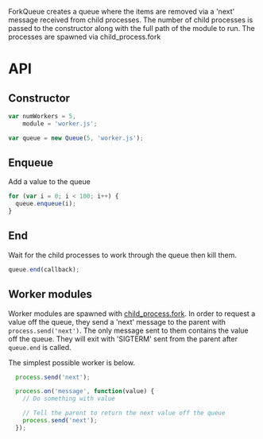ForkQueue creates a queue where the items are removed via a 'next' message received from child processes. The number of child processes is passed to the constructor along with the full path of the module to run. The processes are spawned via child\_process.fork
# API

## Constructor

```javascript
var numWorkers = 5,
    module = 'worker.js';

var queue = new Queue(5, 'worker.js');
```

## Enqueue
Add a value to the queue

```javascript
for (var i = 0; i < 100; i++) {
  queue.enqueue(i);
}
```

## End
Wait for the child processes to work through the queue then kill them.

```javascript
queue.end(callback);
```

## Worker modules

Worker modules are spawned with [child_process.fork](http://nodejs.org/api/child_process.html#child_process_child_process_fork_modulepath_args_options). In order to request a value off the queue, they send a 'next' message to the parent with ```process.send('next')```. The only message sent to them contains the value off the queue. They will exit with 'SIGTERM' sent from the parent after ```queue.end``` is called.  

The simplest possible worker is below.

```javascript
  process.send('next');

  process.on('message', function(value) {
    // Do something with value

    // Tell the parent to return the next value off the queue
    process.send('next');
  });
```


